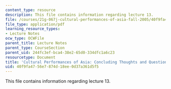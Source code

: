 ```yaml
---
content_type: resource
description: This file contains information regarding lecture 13.
file: /courses/21g-067j-cultural-performances-of-asia-fall-2005/40f9fa4756e7874d18ee0d37a361d5f5_MIT21G_067JF05_l13finlcla.pdf
file_type: application/pdf
learning_resource_types:
- Lecture Notes
ocw_type: OCWFile
parent_title: Lecture Notes
parent_type: CourseSection
parent_uid: 244fc3ef-bca4-38e2-65d0-334dfc1a6c23
resourcetype: Document
title: 'Cultural Performances of Asia: Concluding Thoughts and Questions'
uid: 40f9fa47-56e7-874d-18ee-0d37a361d5f5
---
```

This file contains information regarding lecture 13.

